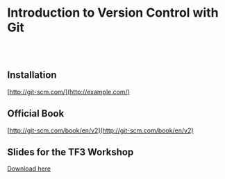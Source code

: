 # Introduction to Version Control with Git

<pre>


</pre>

## Installation
[http://git-scm.com/](http://example.com/)
## Official Book
[http://git-scm.com/book/en/v2](http://git-scm.com/book/en/v2)
## Slides for the TF3 Workshop
[Download here](https://github.com/techfocus3/resources/blob/master/Version%20Control/IntroToGit.pdf)
